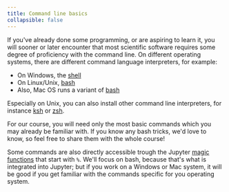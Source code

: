 ```yaml
---
title: Command line basics
collapsible: false
---
```


If you've already done some programming, or are aspiring to learn it, you will sooner or later encounter that most scientific software requires some degree of proficiency with the command line. On different operating systems, there are different command language interpreters, for example:
  * On Windows, the [shell](https://docs.microsoft.com/en-us/windows-server/administration/windows-commands/windows-commands)
  * On Linux/Unix, [bash](https://www.gnu.org/software/bash/manual/bash.html)
  * Also, Mac OS runs a variant of [bash](https://developer.apple.com/library/archive/documentation/OpenSource/Conceptual/ShellScripting/CommandLInePrimer/CommandLine.html)

Especially on Unix, you can also install other command line interpreters, for instance [ksh](https://en.wikipedia.org/wiki/KornShell) or [zsh](https://en.wikipedia.org/wiki/Z_shell).

For our course, you will need only the most basic commands which you may already be familiar with. If you know any bash tricks, we'd love to know, so feel free to share them with the whole course!

Some commands are also directly accessible trough the Jupyter [magic functions](https://ipython.readthedocs.io/en/stable/interactive/magics.html) that start with `%`. We'll focus on bash, because that's what is integrated into Jupyter; but if you work on a Windows or Mac system, it will be good if you get familiar with the commands specific for you operating system.
